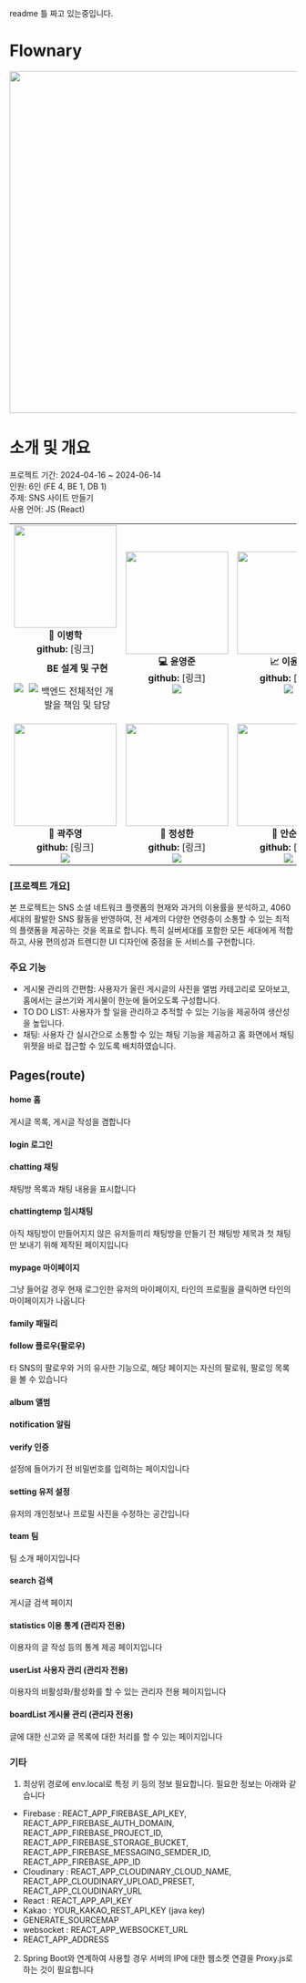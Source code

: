 readme 틀 짜고 있는중입니다.
# <span id="top"> Flownary </span>
<img width="840" height="600" src="https://github.com/JuyoungKwak0618/FlownaryReact/assets/155405909/bdfe39bb-3b23-421b-a3b2-4e11cc912a61">

# 소개 및 개요

프로젝트 기간: 2024-04-16 ~ 2024-06-14<br/>
인원: 6인 (FE 4, BE 1, DB 1)<br/>
주제: SNS 사이트 만들기<br/>
사용 언어: JS (React)<br/>

<table>
    <tr>
        <td align="center">
            <img src="https://github.com/JuyoungKwak0618/FlownaryReact/assets/155405909/baaede75-c7b1-4af9-9839-fd6b0365961c" height="180" width="180">
            <br>
            <strong>👑 이병학</strong>
            <br>
            <strong>github:</strong> [링크]
            <br>
            <div style="display: flex; align-items: center;">
    <img src="https://img.shields.io/badge/-Team%20Leader-yellow" style="margin-right: 10px;">
    <img src="https://img.shields.io/badge/BackEnd-404040">
 <div style="margin-top: 10px;">
            <strong>BE 설계 및 구현</strong>
            <br>
            <p>백엔드 전체적인 개발을 책임 및 담당</p>
        </div>
</div>
        </td>
        <td align="center">
            <img src="https://github.com/JuyoungKwak0618/FlownaryReact/assets/155405909/5a5660a3-ac07-4c39-a792-944ee1edbd83" height="180" width="180">
            <br>
            <strong>💻 윤영준</strong>
            <br>
            <strong>github:</strong> [링크]
            <br>
            <img src="https://img.shields.io/badge/DataBase-008000">
        </td>
        <td align="center">
            <img src="https://github.com/JuyoungKwak0618/FlownaryReact/assets/155405909/5eb5bde5-261d-4e4c-ba43-11c1d0c2de05" height="180" width="180">
            <br>
            <strong>📈 이윤주</strong>
            <br>
            <strong>github:</strong> [링크]
            <br>
            <img src="https://img.shields.io/badge/-Work%20Management%20-f67280">
        </td>
    </tr>
    <tr>
        <td align="center">
            <img src="https://github.com/JuyoungKwak0618/FlownaryReact/assets/155405909/f15f0994-9331-4ce4-87b9-c83ce4d47ef1" height="180" width="180">
            <br>
            <strong>🎨 곽주영</strong>
            <br>
            <strong>github:</strong> [링크]
            <br>
            <img src="https://img.shields.io/badge/FrontEnd-007acc">
        </td>
        <td align="center">
            <img src="https://github.com/JuyoungKwak0618/FlownaryReact/assets/155405909/c3402f3d-4b2b-4200-a4fc-b6d2d4b7b9a6" height="180" width="180">
            <br>
            <strong>🎨 정성한</strong>
            <br>
            <strong>github:</strong> [링크]
            <br>
            <img src="https://img.shields.io/badge/FrontEnd-007acc">
        </td>
        <td align="center">
            <img src="https://github.com/JuyoungKwak0618/FlownaryReact/assets/155405909/563dd1c4-4ecc-4aa2-a638-396107328e04" height="180" width="180">
            <br>
            <strong>🎨 안순현</strong>
            <br>
            <strong>github:</strong> [링크]
            <br>
            <img src="https://img.shields.io/badge/FrontEnd-007acc">
        </td>
    </tr>
</table>


### [프로젝트 개요]
본 프로젝트는 SNS 소셜 네트워크 플랫폼의 현재와 과거의 이용률을 분석하고, 4060세대의 활발한 SNS 활동을 반영하여, 전 세계의 다양한 연령층이 소통할 수 있는 최적의 플랫폼을 제공하는 것을 목표로 합니다. 특히 실버세대를 포함한 모든 세대에게 적합하고, 사용 편의성과 트렌디한 UI 디자인에 중점을 둔 서비스를 구현합니다.

### 주요 기능
* 게시물 관리의 간편함: 사용자가 올린 게시글의 사진을 앨범 카테고리로 모아보고, 홈에서는 글쓰기와 게시물이 한눈에 들어오도록 구성합니다.
* TO DO LIST: 사용자가 할 일을 관리하고 추적할 수 있는 기능을 제공하여 생산성을 높입니다.
* 채팅: 사용자 간 실시간으로 소통할 수 있는 채팅 기능을 제공하고 홈 화면에서 채팅 위젯을 바로 접근할 수 있도록 배치하였습니다.

## Pages(route)
#### home 홈
게시글 목록, 게시글 작성을 겸합니다
#### login 로그인
#### chatting 채팅
채팅방 목록과 채팅 내용을 표시합니다
#### chattingtemp 임시채팅
아직 채팅방이 만들어지지 않은 유저들끼리 채팅방을 만들기 전 채팅방 제목과 첫 채팅만 보내기 위해 제작된 페이지입니다
#### mypage 마이페이지
그냥 들어갈 경우 현재 로그인한 유저의 마이페이지, 타인의 프로필을 클릭하면 타인의 마이페이지가 나옵니다
#### family 패밀리
#### follow 플로우(팔로우)
타 SNS의 팔로우와 거의 유사한 기능으로, 해당 페이지는 자신의 팔로워, 팔로잉 목록을 볼 수 있습니다
#### album 앨범
#### notification 알림
#### verify 인증
설정에 들어가기 전 비밀번호를 입력하는 페이지입니다
#### setting 유저 설정
유저의 개인정보나 프로필 사진을 수정하는 공간입니다
#### team 팀
팀 소개 페이지입니다
#### search 검색
게시글 검색 페이지
#### statistics 이용 통계 (관리자 전용)
이용자의 글 작성 등의 통계 제공 페이지입니다
#### userList 사용자 관리 (관리자 전용)
이용자의 비활성화/활성화를 할 수 있는 관리자 전용 페이지입니다
#### boardList 게시물 관리 (관리자 전용)
글에 대한 신고와 글 목록에 대한 처리를 할 수 있는 페이지입니다


### 기타
1. 최상위 경로에 env.local로 특정 키 등의 정보 필요합니다. 필요한 정보는 아래와 같습니다
- Firebase : REACT_APP_FIREBASE_API_KEY, REACT_APP_FIREBASE_AUTH_DOMAIN, REACT_APP_FIREBASE_PROJECT_ID, REACT_APP_FIREBASE_STORAGE_BUCKET, REACT_APP_FIREBASE_MESSAGING_SEMDER_ID, REACT_APP_FIREBASE_APP_ID
- Cloudinary : REACT_APP_CLOUDINARY_CLOUD_NAME, REACT_APP_CLOUDINARY_UPLOAD_PRESET, REACT_APP_CLOUDINARY_URL
- React : REACT_APP_API_KEY
- Kakao : YOUR_KAKAO_REST_API_KEY (java key)
- GENERATE_SOURCEMAP
- websocket : REACT_APP_WEBSOCKET_URL
- REACT_APP_ADDRESS
2. Spring Boot와 연계하여 사용할 경우 서버의 IP에 대한 웹소켓 연결을 Proxy.js로 하는 것이 필요합니다

